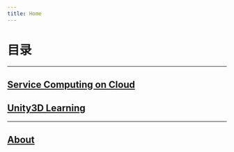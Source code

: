 ```yaml
---
title: Home
---
```

# 目录

---

## [Service Computing on Cloud](ServiceComputingOnCloud-Catalog)

## [Unity3D Learning](Unity3dLearning-Catalog)

---

## [About](about)